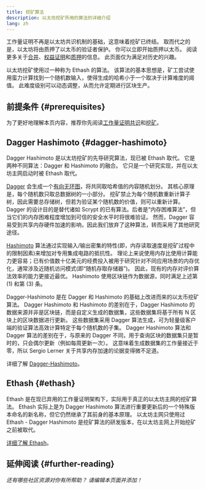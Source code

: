 ```yaml
---
title: 挖矿算法
description: 以太坊挖矿所用的算法的详细介绍
lang: zh
---
```


<InfoBanner emoji=":wave:">
工作量证明不再是以太坊共识机制的基础，这意味着挖矿已终结。 取而代之的是，以太坊将由质押了以太币的验证者保护。 你可以立即开始质押以太币。 阅读更多关于<a href='/roadmap/merge/'>合并</a>、<a href='/developers/docs/consensus-mechanisms/pos/'>权益证明</a>和<a href='/staking/'>质押</a>的信息。 此页面仅为满足对历史的兴趣。
</InfoBanner>

以太坊挖矿使用过一种称为 Ethash 的算法。 该算法的基本思想是，矿工尝试使用蛮力计算找到一个随机数输入，使得生成的哈希小于一个取决于计算难度的阈值。 此难度级别可以动态调整，从而允许定期进行区块生产。

## 前提条件 {#prerequisites}

为了更好地理解本页内容，推荐你先阅读[工作量证明共识](/developers/docs/consensus-mechanisms/pow)和[挖矿](/developers/docs/consensus-mechanisms/pow/mining)。

## Dagger Hashimoto {#dagger-hashimoto}

Dagger Hashimoto 是以太坊挖矿的先导研究算法，现已被 Ethash 取代。 它是两种不同算法：Dagger 和 Hashimoto 的融合。 它只是一个研究实现，并在以太坊主网启动时被 Ethash 取代。

[Dagger](http://www.hashcash.org/papers/dagger.html) 会生成一个[有向无环图](https://en.wikipedia.org/wiki/Directed_acyclic_graph)，将共同取哈希值的内容随机划分。 其核心原理是，每个随机数只取总数据树的一小部分。 挖矿禁止为每个随机数重新计算子树，因此需要总存储树，但若为验证某个随机数的价值，则可以重新计算。 Dagger 的设计目的是替代诸如 Scrypt 的已有算法。后者是“内存困难算法”，但当它们的内存困难程度增加到可信的安全水平时将很难验证。 然而，Dagger 容易受到共享内存硬件加速的影响，因此我们放弃了这种算法，转而采用了其他研究途径。

[Hashimoto](http://diyhpl.us/%7Ebryan/papers2/bitcoin/meh/hashimoto.pdf) 算法通过实现输入/输出密集的特性(即，内存读取速度是挖矿过程中的限制因素)来增加对专用集成电路的抵抗性。 理论上来说使用内存比使用计算能力更容易；已有价值数十亿美元的经费投入被用于研究针对不同应用场景的内存优化，通常涉及近随机访问模式(即“随机存取存储器”)。 因此，现有的内存对评价算法效率的能力更接近最优。 Hashimoto 使用区块链作为数据源，同时满足上述第 (1) 和第 (3) 条。

Dagger-Hashimoto 是在 Dagger 和 Hashimoto 的基础上改进而来的以太币挖矿算法。 Dagger Hashimoto 和 Hashimoto 的差别在于，Dagger Hashimoto 的数据来源并非是区块链，而是自定义生成的数据集，这些数据集将基于所有 N 区块上的区块数据进行更新。 这些数据集采用 Dagger 算法生成，可为轻量级客户端的验证算法高效计算特定于每个随机数的子集。 Dagger Hashimoto 算法和 Dagger 算法的差别在于，与原来的 Dagger 不同，用于查询区块的数据集只是暂时的，只会偶尔更新（例如每周更新一次）。 这意味着生成数据集的工作量接近于零，所以 Sergio Lerner 关于共享内存加速的论据变得微不足道。

详细了解 [Dagger-Hashimoto](/developers/docs/consensus-mechanisms/pow/mining/mining-algorithms/dagger-hashimoto)。

## Ethash {#ethash}

Ethash 是在现已弃用的工作量证明架构下，实际用于真正的以太坊主网的挖矿算法。 Ethash 实际上是为 Dagger Hashimoto 算法进行重要更新后的一个特殊版本命名的新名称，但它仍然继承了其前身的基本原理。 以太坊主网只使用过 Ethash - Dagger Hashimoto 是挖矿算法的研发版本，在以太坊主网上开始挖矿之前被取代。

[详细了解 Ethash](/developers/docs/consensus-mechanisms/pow/mining/mining-algorithms/ethash)。

## 延伸阅读 {#further-reading}

_还有哪些社区资源对你有所帮助？ 请编辑本页面并添加！_
